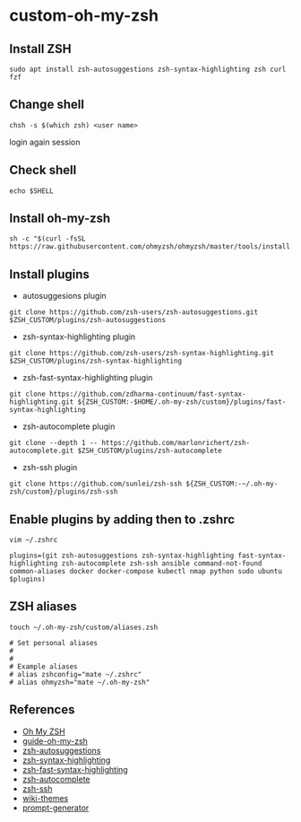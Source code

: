 # custom-oh-my-zsh

## Install ZSH

```
sudo apt install zsh-autosuggestions zsh-syntax-highlighting zsh curl fzf
```

## Change shell

```
chsh -s $(which zsh) <user name>
```

login again session

## Check shell

```
echo $SHELL
```

## Install oh-my-zsh

```
sh -c "$(curl -fsSL https://raw.githubusercontent.com/ohmyzsh/ohmyzsh/master/tools/install.sh)"
```

## Install plugins

- autosuggesions plugin

```
git clone https://github.com/zsh-users/zsh-autosuggestions.git $ZSH_CUSTOM/plugins/zsh-autosuggestions
```

- zsh-syntax-highlighting plugin

```
git clone https://github.com/zsh-users/zsh-syntax-highlighting.git $ZSH_CUSTOM/plugins/zsh-syntax-highlighting
```

- zsh-fast-syntax-highlighting plugin

```
git clone https://github.com/zdharma-continuum/fast-syntax-highlighting.git ${ZSH_CUSTOM:-$HOME/.oh-my-zsh/custom}/plugins/fast-syntax-highlighting
```

- zsh-autocomplete plugin

```
git clone --depth 1 -- https://github.com/marlonrichert/zsh-autocomplete.git $ZSH_CUSTOM/plugins/zsh-autocomplete
```

- zsh-ssh plugin

```
git clone https://github.com/sunlei/zsh-ssh ${ZSH_CUSTOM:-~/.oh-my-zsh/custom}/plugins/zsh-ssh
```

## Enable plugins by adding then to .zshrc

```
vim ~/.zshrc
```

```
plugins=(git zsh-autosuggestions zsh-syntax-highlighting fast-syntax-highlighting zsh-autocomplete zsh-ssh ansible command-not-found common-aliases docker docker-compose kubectl nmap python sudo ubuntu $plugins)
```

## ZSH aliases

```
touch ~/.oh-my-zsh/custom/aliases.zsh
```

```
# Set personal aliases
#
# 
# Example aliases
# alias zshconfig="mate ~/.zshrc"
# alias ohmyzsh="mate ~/.oh-my-zsh"
```

## References

- [Oh My ZSH](https://github.com/ohmyzsh/ohmyzsh)
- [guide-oh-my-zsh](https://gist.github.com/n1snt/454b879b8f0b7995740ae04c5fb5b7df)
- [zsh-autosuggestions](https://github.com/zsh-users/zsh-autosuggestions) 
- [zsh-syntax-highlighting](https://github.com/zsh-users/zsh-syntax-highlighting)
- [zsh-fast-syntax-highlighting](https://github.com/zdharma/fast-syntax-highlighting)
- [zsh-autocomplete](https://github.com/marlonrichert/zsh-autocomplete)
- [zsh-ssh](https://github.com/sunlei/zsh-ssh)
- [wiki-themes](https://github.com/ohmyzsh/ohmyzsh/wiki/Themes)
- [prompt-generator](https://zsh-prompt-generator.site/)

